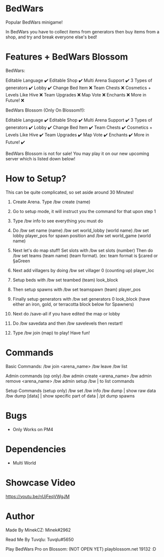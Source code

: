 # BedWars
Popular BedWars minigame! 

In BedWars you have to collect items from generators then buy items from a shop, and try and break everyone else's bed!

# Features + BedWars Blossom

BedWars:

Editable Language ✔️
Editable Shop ✔️
Multi Arena Support ✔️
3 Types of generators ✔️
Lobby ✔️
Change Bed Item ❌
Team Chests ❌
Cosmetics + Levels Like Hive ❌
Team Upgrades ❌
Map Vote ❌
Enchants ❌
More in Future! ❌

BedWars Blossom (Only On Blossom!!):

Editable Language ✔️
Editable Shop ✔️
Multi Arena Support ✔️
3 Types of generators ✔️
Lobby ✔️
Change Bed Item ✔️
Team Chests ✔️
Cosmetics + Levels Like Hive ✔️
Team Upgrades ✔️
Map Vote ✔️
Enchants ✔️
More in Future! ✔️

BedWars Blossom is not for sale! You may play it on our new upcoming server which is listed down below!


# How to Setup?

This can be quite complicated, so set aside around 30 Minutes!

1. Create Arena. Type /bw create (name)

2. Go to setup mode, it will instruct you the command for that upon step 1

3. Type /bw info to see everything you must do

4. Do /bw set name (name) /bw set world_lobby (world name) /bw set lobby player_pos for spawn position and /bw set world_game (world name)

5. Next let's do map stuff! Set slots with /bw set slots (number)
Then do /bw set teams (team name) (team format). (ex: team format is §cared or §aGreen

6. Next add villagers by doing /bw set villager 0 (counting up) player_loc

7. Setup beds with /bw set teambed (team) look_block

8. Then setup spawns with /bw set teamspawn (team) player_pos

9. Finally setup generators with /bw set generators 0 look_block (have either an iron, gold, or terracotta block below for Spawners)

10. Next do /save-all if you have edited the map or lobby

11. Do /bw savedata and then /bw savelevels then restart!

12. Type /bw join (map) to play! Have fun!

# Commands 

Basic Commands:
/bw join <arena_name>
/bw leave
/bw list

Admin commands (op only)
/bw admin create <arena_name>
/bw admin remove <arena_name>
/bw admin setup
/bw | to list commands

Setup Commands (setup only)
/bw set
/bw info
/bw dump | show raw data
/bw dump [data] | show specific part of data | /pt dump spawns

# Bugs

- Only Works on PM4

# Dependencies 

- Multi World

# Showcase Video

https://youtu.be/nUjFeqVWgJM


# Author

Made By MinekCZ: Minek#2962

Read Me By Tuvqlu: Tuvqlu#5650

Play BedWars Pro on Blossom: (NOT OPEN YET) playblossom.net 19132 :D
